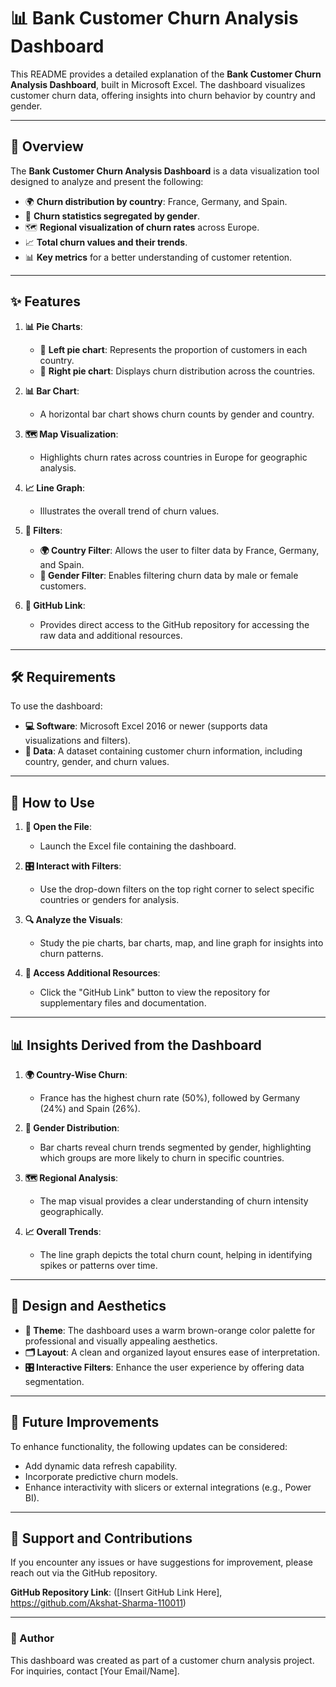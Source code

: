 # 📊 Bank Customer Churn Analysis Dashboard  

This README provides a detailed explanation of the **Bank Customer Churn Analysis Dashboard**, built in Microsoft Excel. The dashboard visualizes customer churn data, offering insights into churn behavior by country and gender.  

---  

## 📝 Overview  

The **Bank Customer Churn Analysis Dashboard** is a data visualization tool designed to analyze and present the following:  
- 🌍 **Churn distribution by country**: France, Germany, and Spain.  
- 👥 **Churn statistics segregated by gender**.  
- 🗺️ **Regional visualization of churn rates** across Europe.  
- 📈 **Total churn values and their trends**.  
- 📊 **Key metrics** for a better understanding of customer retention.  

---  

## ✨ Features  

1. **📊 Pie Charts**:  
   - 🥧 **Left pie chart**: Represents the proportion of customers in each country.  
   - 🥧 **Right pie chart**: Displays churn distribution across the countries.  

2. **📊 Bar Chart**:  
   - A horizontal bar chart shows churn counts by gender and country.  

3. **🗺️ Map Visualization**:  
   - Highlights churn rates across countries in Europe for geographic analysis.  

4. **📈 Line Graph**:  
   - Illustrates the overall trend of churn values.  

5. **🔄 Filters**:  
   - **🌍 Country Filter**: Allows the user to filter data by France, Germany, and Spain.  
   - **👥 Gender Filter**: Enables filtering churn data by male or female customers.  

6. **🔗 GitHub Link**:  
   - Provides direct access to the GitHub repository for accessing the raw data and additional resources.  

---  

## 🛠️ Requirements  

To use the dashboard:  
- **💻 Software**: Microsoft Excel 2016 or newer (supports data visualizations and filters).  
- **📁 Data**: A dataset containing customer churn information, including country, gender, and churn values.  

---  

## 🚀 How to Use  

1. **📂 Open the File**:  
   - Launch the Excel file containing the dashboard.  

2. **🎛️ Interact with Filters**:  
   - Use the drop-down filters on the top right corner to select specific countries or genders for analysis.  

3. **🔍 Analyze the Visuals**:  
   - Study the pie charts, bar charts, map, and line graph for insights into churn patterns.  

4. **🔗 Access Additional Resources**:  
   - Click the "GitHub Link" button to view the repository for supplementary files and documentation.  

---  

## 📊 Insights Derived from the Dashboard  

1. **🌍 Country-Wise Churn**:  
   - France has the highest churn rate (50%), followed by Germany (24%) and Spain (26%).  

2. **👥 Gender Distribution**:  
   - Bar charts reveal churn trends segmented by gender, highlighting which groups are more likely to churn in specific countries.  

3. **🗺️ Regional Analysis**:  
   - The map visual provides a clear understanding of churn intensity geographically.  

4. **📈 Overall Trends**:  
   - The line graph depicts the total churn count, helping in identifying spikes or patterns over time.  

---  

## 🎨 Design and Aesthetics  

- **🎨 Theme**: The dashboard uses a warm brown-orange color palette for professional and visually appealing aesthetics.  
- **🗂️ Layout**: A clean and organized layout ensures ease of interpretation.  
- **🎛️ Interactive Filters**: Enhance the user experience by offering data segmentation.  

---  

## 🚀 Future Improvements  

To enhance functionality, the following updates can be considered:  
- Add dynamic data refresh capability.  
- Incorporate predictive churn models.  
- Enhance interactivity with slicers or external integrations (e.g., Power BI).  

---  

## 🤝 Support and Contributions  

If you encounter any issues or have suggestions for improvement, please reach out via the GitHub repository.  

**GitHub Repository Link**: ([Insert GitHub Link Here], https://github.com/Akshat-Sharma-110011)  

---  

### 👤 Author  

This dashboard was created as part of a customer churn analysis project. For inquiries, contact [Your Email/Name].  

